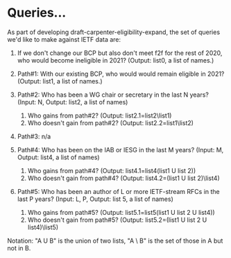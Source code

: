 
# Queries...

As part of developing draft-carpenter-eligibility-expand, the set of queries
we'd like to make against IETF data are:

1. If we don't change our BCP but also don't meet f2f for the rest of 2020, who
   would become ineligible in 2021?  (Output: list0, a list of names.)

1. Path#1: With our existing BCP, who would would remain eligible in 2021?
   (Output: list1, a list of names.)

1. Path#2: Who has been a WG chair or secretary in the last N years?  (Input:
   N, Output: list2, a list of names)

    1. Who gains from path#2? (Output: list2.1=list2\list1)
    1. Who doesn't gain from path#2? (Output: list2.2=list1\list2)

1. Path#3: n/a

1. Path#4: Who has been on the IAB or IESG in the last M years?  (Input: M,
   Output: list4, a list of names)

    1. Who gains from path#4? (Output: list4.1=list4\(list1 U list 2))
    1. Who doesn't gain from path#4? (Output: list4.2=(list1 U list 2)\list4)

1. Path#5: Who has been an author of L or more IETF-stream RFCs in the last P
   years?  (Input: L, P, Output: list 5, a list of names)

    1. Who gains from path#5? (Output: list5.1=list5\(list1 U list 2 U list4))
    1. Who doesn't gain from path#5? (Output: list5.2=(list1 U list 2 U
       list4)\list5)


Notation: "A U B" is the union of two lists, "A \ B" is the set of those in A
but not in B.

